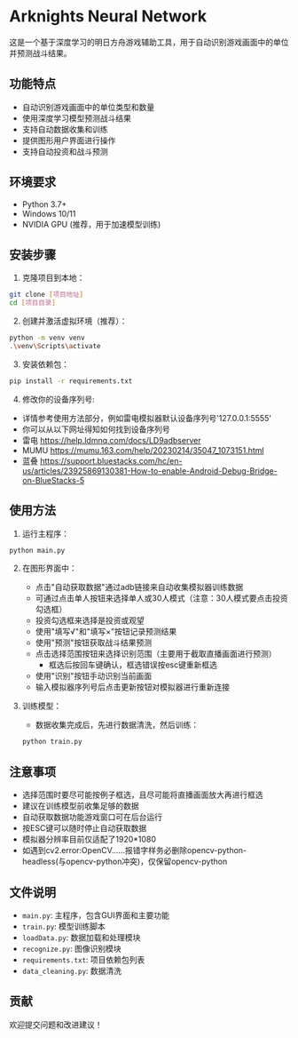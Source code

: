 # Arknights Neural Network

这是一个基于深度学习的明日方舟游戏辅助工具，用于自动识别游戏画面中的单位并预测战斗结果。

## 功能特点

- 自动识别游戏画面中的单位类型和数量
- 使用深度学习模型预测战斗结果
- 支持自动数据收集和训练
- 提供图形用户界面进行操作
- 支持自动投资和战斗预测

## 环境要求

- Python 3.7+
- Windows 10/11
- NVIDIA GPU (推荐，用于加速模型训练)

## 安装步骤

1. 克隆项目到本地：
```bash
git clone [项目地址]
cd [项目目录]
```

2. 创建并激活虚拟环境（推荐）：
```bash
python -m venv venv
.\venv\Scripts\activate
```

3. 安装依赖包：
```bash
pip install -r requirements.txt
```

4. 修改你的设备序列号:
- 详情参考使用方法部分，例如雷电模拟器默认设备序列号'127.0.0.1:5555'
- 你可以从以下网址得知如何找到设备序列号
- 雷电 https://help.ldmnq.com/docs/LD9adbserver
- MUMU https://mumu.163.com/help/20230214/35047_1073151.html
- 蓝叠 https://support.bluestacks.com/hc/en-us/articles/23925869130381-How-to-enable-Android-Debug-Bridge-on-BlueStacks-5


## 使用方法

1. 运行主程序：
```bash
python main.py
```

2. 在图形界面中：
   - 点击"自动获取数据"通过adb链接来自动收集模拟器训练数据
   - 可通过点击单人按钮来选择单人或30人模式（注意：30人模式要点击投资勾选框）
   - 投资勾选框来选择是投资或观望
   - 使用"填写√"和"填写×"按钮记录预测结果
   - 使用"预测"按钮获取战斗结果预测
   - 点击选择范围按钮来选择识别范围（主要用于截取直播画面进行预测）
     - 框选后按回车键确认，框选错误按esc键重新框选
   - 使用"识别"按钮手动识别当前画面
   - 输入模拟器序列号后点击更新按钮对模拟器进行重新连接


3. 训练模型：
   - 数据收集完成后，先进行数据清洗，然后训练：
   ```bash
   python train.py
   ```

## 注意事项

- 选择范围时要尽可能按例子框选，且尽可能将直播画面放大再进行框选
- 建议在训练模型前收集足够的数据
- 自动获取数据功能游戏窗口可在后台运行
- 按ESC键可以随时停止自动获取数据
- 模拟器分辨率目前仅适配了1920*1080
- 如遇到cv2.error:OpenCV……报错字样务必删除opencv-python-headless(与opencv-python冲突)，仅保留opencv-python

## 文件说明

- `main.py`: 主程序，包含GUI界面和主要功能
- `train.py`: 模型训练脚本
- `loadData.py`: 数据加载和处理模块
- `recognize.py`: 图像识别模块
- `requirements.txt`: 项目依赖包列表
- `data_cleaning.py`: 数据清洗

## 贡献

欢迎提交问题和改进建议！ 
